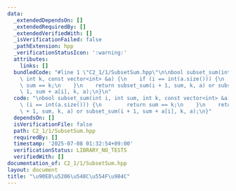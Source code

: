 ```yaml
---
data:
  _extendedDependsOn: []
  _extendedRequiredBy: []
  _extendedVerifiedWith: []
  _isVerificationFailed: false
  _pathExtension: hpp
  _verificationStatusIcon: ':warning:'
  attributes:
    links: []
  bundledCode: "#line 1 \"C2_1/1/SubsetSum.hpp\"\n\nbool subset_sum(int i, int sum,\
    \ int k, const vector<int> &a) {\n    if (i == int(a.size())) {\n        return\
    \ sum == k;\n    }\n    return subset_sum(i + 1, sum, k, a) or subset_sum(i +\
    \ 1, sum + a[i], k, a);\n}\n"
  code: "\nbool subset_sum(int i, int sum, int k, const vector<int> &a) {\n    if\
    \ (i == int(a.size())) {\n        return sum == k;\n    }\n    return subset_sum(i\
    \ + 1, sum, k, a) or subset_sum(i + 1, sum + a[i], k, a);\n}"
  dependsOn: []
  isVerificationFile: false
  path: C2_1/1/SubsetSum.hpp
  requiredBy: []
  timestamp: '2025-07-08 01:32:54+09:00'
  verificationStatus: LIBRARY_NO_TESTS
  verifiedWith: []
documentation_of: C2_1/1/SubsetSum.hpp
layout: document
title: "\u90E8\u5206\u548C\u554F\u984C"
---
```

